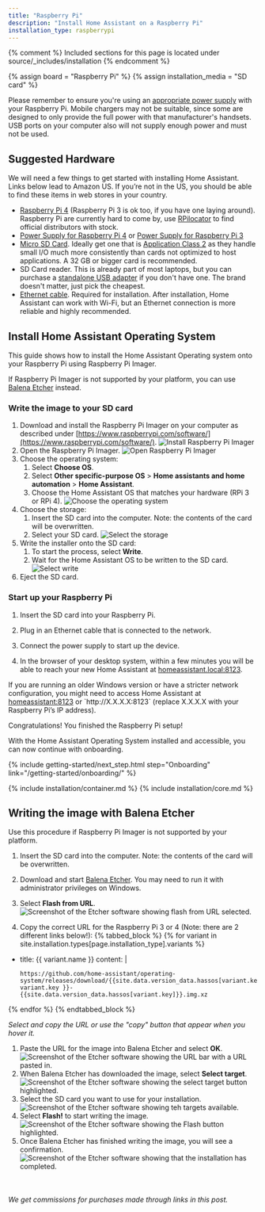 ```yaml
---
title: "Raspberry Pi"
description: "Install Home Assistant on a Raspberry Pi"
installation_type: raspberrypi
---
```

{% comment %}
Included sections for this page is located under source/_includes/installation
{% endcomment %}

{% assign board = "Raspberry Pi" %}
{% assign installation_media = "SD card" %}

<div class='note warning'>

Please remember to ensure you're using an [appropriate power supply](https://www.raspberrypi.com/documentation/computers/raspberry-pi.html#power-supply) with your Raspberry Pi. Mobile chargers may not be suitable, since some are designed to only provide the full power with that manufacturer's handsets. USB ports on your computer also will not supply enough power and must not be used.

</div>

## Suggested Hardware

We will need a few things to get started with installing Home Assistant. Links below lead to Amazon US. If you’re not in the US, you should be able to find these items in web stores in your country.

- [Raspberry Pi 4](https://amzn.to/2S0Gcl1) (Raspberry Pi 3 is ok too, if you have one laying around). Raspberry Pi are currently hard to come by, use [RPilocator](https://rpilocator.com/?cat=PI4) to find official distributors with stock.
- [Power Supply for Raspberry Pi 4](https://amzn.to/2ReZ2Vq) or [Power Supply for Raspberry Pi 3](https://amzn.to/2R8yG7h)
- [Micro SD Card](https://amzn.to/2X0Z2di). Ideally get one that is [Application Class 2](https://www.sdcard.org/developers/overview/application/index.html) as they handle small I/O much more consistently than cards not optimized to host applications. A 32&nbsp;GB or bigger card is recommended.
- SD Card reader. This is already part of most laptops, but you can purchase a [standalone USB adapter](https://amzn.to/2WWxntY) if you don't have one. The brand doesn't matter, just pick the cheapest.
- [Ethernet cable](https://amzn.com/dp/B00N2VISLW). Required for installation. After installation, Home Assistant can work with Wi-Fi, but an Ethernet connection is more reliable and highly recommended.

## Install Home Assistant Operating System

This guide shows how to install the Home Assistant Operating system onto your Raspberry Pi using Raspberry Pi Imager.

If Raspberry Pi Imager is not supported by your platform, you can use [Balena Etcher](#writing-the-image-with-balena-etcher) instead.

### Write the image to your SD card

1. Download and install the Raspberry Pi Imager on your computer as described under [https://www.raspberrypi.com/software/](https://www.raspberrypi.com/software/). 
   ![Install Raspberry Pi Imager](/images/installation/rpi_imager.png)
1. Open the Raspberry Pi Imager.
    ![Open Raspberry Pi Imager](/images/installation/rpi-imager-start.png)
1. Choose the operating system:
   1. Select **Choose OS**.
   1. Select **Other specific-purpose OS** > **Home assistants and home automation** > **Home Assistant**.
   1. Choose the Home Assistant OS that matches your hardware (RPi&nbsp;3 or RPi&nbsp;4).
    ![Choose the operating system](/images/installation/rpi-ha.gif)
1. Choose the storage:
   1. Insert the SD card into the computer. Note: the contents of the card will be overwritten.
   1. Select your SD card.
    ![Select the storage](/images/installation/rpi-select-sd-card.png)
1. Write the installer onto the SD card:
   1. To start the process, select **Write**.
   1. Wait for the Home Assistant OS to be written to the SD card.
    ![Select write](/images/installation/rpi-select-write.png)
1. Eject the SD card.

### Start up your Raspberry Pi

1. Insert the SD card into your Raspberry Pi.
1. Plug in an Ethernet cable that is connected to the network.
1. Connect the power supply to start up the device.

1. In the browser of your desktop system, within a few minutes you will be able to reach your new Home Assistant at <a href="http://homeassistant.local:8123" target="_blank">homeassistant.local:8123</a>.

<div class="note">
If you are running an older Windows version or have a stricter network configuration, you might need to access Home Assistant at <a href="http://homeassistant:8123" target="_blank">homeassistant:8123</a> or `http://X.X.X.X:8123` (replace X.X.X.X with your Raspberry Pi’s IP address).
</div>

Congratulations! You finished the Raspberry Pi setup!

With the Home Assistant Operating System installed and accessible, you can now continue with onboarding.

{% include getting-started/next_step.html step="Onboarding" link="/getting-started/onboarding/" %}

{% include installation/container.md %}
{% include installation/core.md %}

## Writing the image with Balena Etcher

Use this procedure if Raspberry Pi Imager is not supported by your platform.

1. Insert the SD card into the computer. Note: the contents of the card will be overwritten.
1. Download and start <a href="https://www.balena.io/etcher" target="_blank">Balena Etcher</a>. You may need to run it with administrator privileges on Windows.
1. Select **Flash from URL**.
![Screenshot of the Etcher software showing flash from URL selected.](/images/installation/etcher1.png)

1. Copy the correct URL for the Raspberry Pi 3 or 4 (Note: there are 2 different links below!):
{% tabbed_block %}
{% for variant in site.installation.types[page.installation_type].variants %}

- title: {{ variant.name }}
  content: |

    ```text
    https://github.com/home-assistant/operating-system/releases/download/{{site.data.version_data.hassos[variant.key]}}/haos_{{ variant.key }}-{{site.data.version_data.hassos[variant.key]}}.img.xz
    ```    

{% endfor %}
{% endtabbed_block %}

_Select and copy the URL or use the "copy" button that appear when you hover it._

1. Paste the URL for the image into Balena Etcher and select **OK**.
![Screenshot of the Etcher software showing the URL bar with a URL pasted in.](/images/installation/etcher2.png)
1. When Balena Etcher has downloaded the image, select **Select target**.
![Screenshot of the Etcher software showing the select target button highlighted.](/images/installation/etcher3.png)
1. Select the SD card you want to use for your installation.
![Screenshot of the Etcher software showing teh targets available.](/images/installation/etcher4.png)
1. Select **Flash!** to start writing the image.
![Screenshot of the Etcher software showing the Flash button highlighted.](/images/installation/etcher5.png)
1. Once Balena Etcher has finished writing the image, you will see a confirmation.
![Screenshot of the Etcher software showing that the installation has completed.](/images/installation/etcher6.png)


<div style="margin-top:50px">
<p>
    <i>We get commissions for purchases made through links in this post.</i></p>
</div>

